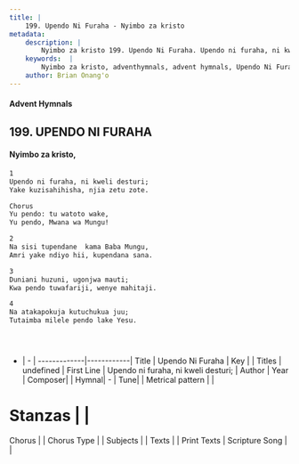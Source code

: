```yaml
---
title: |
    199. Upendo Ni Furaha - Nyimbo za kristo
metadata:
    description: |
        Nyimbo za kristo 199. Upendo Ni Furaha. Upendo ni furaha, ni kweli desturi; Yake kuzisahihisha, njia zetu zote.  Chorus Yu pendo: tu watoto wake, Yu pendo, Mwana wa Mungu!  
    keywords:  |
        Nyimbo za kristo, adventhymnals, advent hymnals, Upendo Ni Furaha, Upendo ni furaha, ni kweli desturi;. 
    author: Brian Onang'o
---
```


#### Advent Hymnals
## 199. UPENDO NI FURAHA
####  Nyimbo za kristo,

```txt
1
Upendo ni furaha, ni kweli desturi;
Yake kuzisahihisha, njia zetu zote.

Chorus
Yu pendo: tu watoto wake,
Yu pendo, Mwana wa Mungu!

2
Na sisi tupendane  kama Baba Mungu,
Amri yake ndiyo hii, kupendana sana.

3
Duniani huzuni, ugonjwa mauti;
Kwa pendo tuwafariji, wenye mahitaji.

4
Na atakapokuja kutuchukua juu;
Tutaimba milele pendo lake Yesu.





```

- |   -  |
-------------|------------|
Title | Upendo Ni Furaha |
Key |  |
Titles | undefined |
First Line | Upendo ni furaha, ni kweli desturi; |
Author | 
Year | 
Composer| |
Hymnal|  - |
Tune|  |
Metrical pattern | |
# Stanzas |  |
Chorus |  |
Chorus Type |  |
Subjects | |
Texts |  |
Print Texts | 
Scripture Song |  |
    
